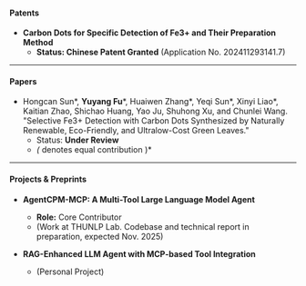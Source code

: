 #### Patents

- **Carbon Dots for Specific Detection of Fe3+ and Their Preparation Method**
  - **Status: Chinese Patent Granted** (Application No. 202411293141.7)

---

#### Papers

- Hongcan Sun\*, **Yuyang Fu**\*, Huaiwen Zhang\*, Yeqi Sun\*, Xinyi Liao\*, Kaitian Zhao, Shichao Huang, Yao Ju, Shuhong Xu, and Chunlei Wang. "Selective Fe3+ Detection with Carbon Dots Synthesized by Naturally Renewable, Eco-Friendly, and Ultralow-Cost Green Leaves."
  - Status: **Under Review**
  - *(* denotes equal contribution )*

---

#### Projects & Preprints

- **AgentCPM-MCP: A Multi-Tool Large Language Model Agent**
  - **Role:** Core Contributor
  - (Work at THUNLP Lab. Codebase and technical report in preparation, expected Nov. 2025)

- **RAG-Enhanced LLM Agent with MCP-based Tool Integration**
  - (Personal Project)
